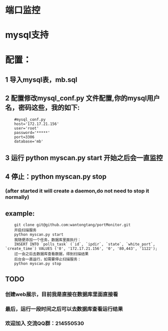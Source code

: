 # 端口监控
# mysql支持
# 配置：
## 1 导入mysql表，mb.sql
## 2 配置修改mysql_conf.py 文件配置,你的mysql用户名，密码这些，我的如下:
        #mysql_conf.py 
        host='172.17.21.156'
        user='root'
        password='*****'
        port=3306
        database='mb'

## 3 运行 python myscan.py start  开始之后会一直监控
## 4 停止：python myscan.py stop
### (after started it will create a daemon,do not need to stop it normally)
## example:
        git clone git@github.com:wantongtang/portMonitor.git 
        开启扫描服务
        python myscan.py start 
        我随便添加一个任务，数据库里面执行：
        INSERT INTO `polls_task` (`id`, `ipdir`, `state`, `white_port`, `create_time`) VALUES ('0', '172.17.21.156', '0', '80,443', '1122');
        过一会之后去数据库查看数据，得到扫描结果
        后台会一直运行，如需要停止扫描服务：
        python myscan.py stop
## TODO
### 创建web展示，目前我是直接在数据库里面直接看

### 最后，运行一段时间之后可以去数据库查看运行结果
### 欢迎加入 交流QQ群：214550530

